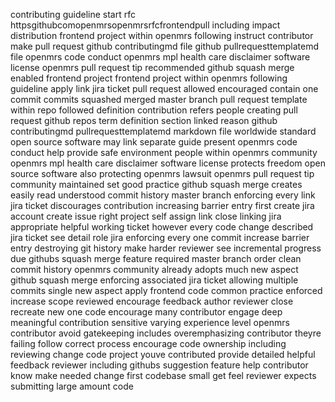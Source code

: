 contributing guideline start rfc httpsgithubcomopenmrsopenmrsrfcfrontendpull including impact distribution frontend project within openmrs following instruct contributor make pull request github contributingmd file github pullrequesttemplatemd file openmrs code conduct openmrs mpl health care disclaimer software license openmrs pull request tip recommended github squash merge enabled frontend project frontend project within openmrs following guideline apply link jira ticket pull request allowed encouraged contain one commit commits squashed merged master branch pull request template within repo followed definition contribution refers people creating pull request github repos term definition section linked reason github contributingmd pullrequesttemplatemd markdown file worldwide standard open source software may link separate guide present openmrs code conduct help provide safe environment people within openmrs community openmrs mpl health care disclaimer software license protects freedom open source software also protecting openmrs lawsuit openmrs pull request tip community maintained set good practice github squash merge creates easily read understood commit history master branch enforcing every link jira ticket discourages contribution increasing barrier entry first create jira account create issue right project self assign link close linking jira appropriate helpful working ticket however every code change described jira ticket see detail role jira enforcing every one commit increase barrier entry destroying git history make harder reviewer see incremental progress due githubs squash merge feature required master branch order clean commit history openmrs community already adopts much new aspect github squash merge enforcing associated jira ticket allowing multiple commits single new aspect apply frontend code common practice enforced increase scope reviewed encourage feedback author reviewer close recreate new one code encourage many contributor engage deep meaningful contribution sensitive varying experience level openmrs contributor avoid gatekeeping includes overemphasizing contributor theyre failing follow correct process encourage code ownership including reviewing change code project youve contributed provide detailed helpful feedback reviewer including githubs suggestion feature help contributor know make needed change first codebase small get feel reviewer expects submitting large amount code